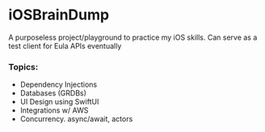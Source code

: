 # iOSBrainDump
A purposeless project/playground to practice my iOS skills. Can serve as a test client for Eula APIs eventually

### Topics: 
- Dependency Injections 
- Databases (GRDBs)
- UI Design using SwiftUI 
- Integrations w/ AWS 
- Concurrency. async/await, actors 
